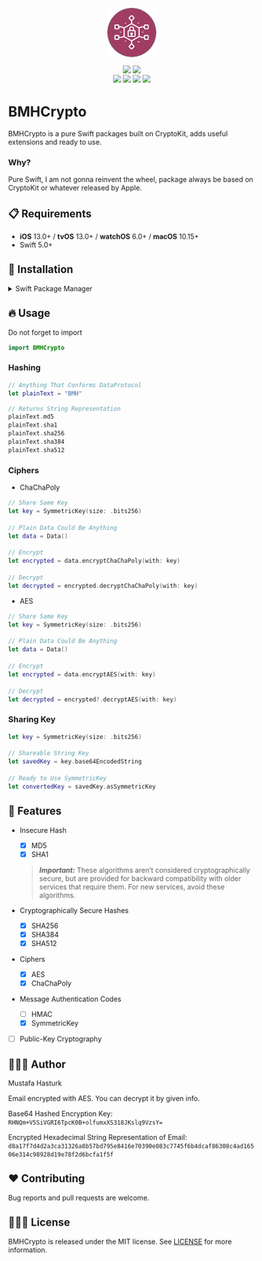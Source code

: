 <p align="center">
<img src="https://raw.githubusercontent.com/muhasturk/BMHCrypto/master/res/BMHCrypto.png" alt="BMHCrypto" title="BMHCrypto" width="100"/>
</p>

<p align="center">
<a href=""><img src="https://img.shields.io/badge/BMH-Crypto-red"></a>
<a href=""><img src="https://img.shields.io/badge/platforms-iOS%20%7C%20tvOS%20%7C%20macOS%20%7C%20watchOS%20%7C%20Linux-lightgrey.svg"></a>
<br/>
<a href="https://swift.org/package-manager/"><img src="https://img.shields.io/badge/SPM-Compatible-brightgreen.svg?style=flat"></a>
<a href="https://swift.org"><img src="https://img.shields.io/badge/Swift-5.2-orange.svg"></a>
<a href="https://developer.apple.com/xcode"><img src="https://img.shields.io/badge/Xcode-11.4-blue.svg"></a>
<a href="https://raw.githubusercontent.com/muhasturk/BMHCrypto/master/LICENSE"><img src="https://img.shields.io/badge/License-MIT-green"></a>
</p>

# BMHCrypto

BMHCrypto is a pure Swift packages built on CryptoKit, adds useful extensions and ready to use.

### Why?
Pure Swift, I am not gonna reinvent the wheel, package always be based on CryptoKit or whatever released by Apple.

## 📋 Requirements

- **iOS** 13.0+ / **tvOS** 13.0+ / **watchOS** 6.0+ / **macOS** 10.15+
- Swift 5.0+

## 📲 Installation

<details>
<summary>Swift Package Manager</summary>
</br>

#### Xcode Project
<a href="https://swift.org/package-manager">Swift Package Manager</a> is built into new versions of Xcode. To install `BMHCrypto` with SPM:

- Open your project in Xcode

- Click "File" -> "Swift Packages" -> "Add Package Dependency..."

- Paste the following URL: 

`https://github.com/muhasturk/BMHCrypto.git`

- Click "Next" -> "Next" -> "Finish"

#### As Dependecy
<p>You can use <a href="https://swift.org/package-manager">The Swift Package Manager</a> to install <code>BMHCrypto</code> by adding the proper description to your <code>Package.swift</code> file:</p>

```swift
import PackageDescription

let package = Package(
    name: "YOUR_PROJECT_NAME",
    targets: [],
    dependencies: [
        .package(url: "https://github.com/muhasturk/BMHCrypto.git", from: "0.1.0")
    ]
)
```

<p>Next, add <code>BMHCrypto</code> to your targets dependencies like so:</p>

```swift
.target(
    name: "YOUR_TARGET_NAME",
    dependencies: [
        "BMHCrypto",
    ]
),
```

<p>Then run <code>swift package update</code>.</p>
</details>

## 🔥 Usage
Do not forget to import
```swift
import BMHCrypto
```
### Hashing

```swift
// Anything That Conforms DataProtocol
let plainText = "BMH"
```

```swift
// Returns String Representation
plainText.md5
plainText.sha1
plainText.sha256
plainText.sha384
plainText.sha512
```

### Ciphers

- ChaChaPoly
```swift
// Share Same Key
let key = SymmetricKey(size: .bits256) 

// Plain Data Could Be Anything
let data = Data()

// Encrypt
let encrypted = data.encryptChaChaPoly(with: key)

// Decrypt
let decrypted = encrypted.decryptChaChaPoly(with: key)
```

- AES
```swift
// Share Same Key
let key = SymmetricKey(size: .bits256) 

// Plain Data Could Be Anything
let data = Data()

// Encrypt
let encrypted = data.encryptAES(with: key)

// Decrypt
let decrypted = encrypted?.decryptAES(with: key)
```

### Sharing Key
```swift
let key = SymmetricKey(size: .bits256) 

// Shareable String Key
let savedKey = key.base64EncodedString

// Ready to Use SymmetricKey
let convertedKey = savedKey.asSymmetricKey
```
## 🎁 Features

- Insecure Hash
    - [x] MD5
    - [x] SHA1
    > **_Important:_**  These algorithms aren’t considered cryptographically secure, but are provided for backward compatibility with older services that require them. For new services, avoid these algorithms.

- Cryptographically Secure Hashes
    - [x] SHA256
    - [x] SHA384
    - [x] SHA512

- Ciphers
    - [x] AES
    - [x] ChaChaPoly

- Message Authentication Codes
    - [ ] HMAC
    - [x] SymmetricKey

- [ ] Public-Key Cryptography

## 👨🏻‍💻 Author
Mustafa Hasturk

Email encrypted with AES. You can decrypt it by given info.

Base64 Hashed Encryption Key:  
`RHNQm+V5SiVGRI6TpcK0B+olfumxXS318JKslq9VzsY=`


Encrypted Hexadecimal String Representation of Email: `d8a17f7d4d2a3ca31326a8b57bd795e8416e70390e083c7745f6b4dcaf86308c4ad16506e314c98928d19e78f2d6bcfa1f5f`

## ❤️ Contributing
Bug reports and pull requests are welcome.

## 👮🏻‍♂️ License

BMHCrypto is released under the MIT license. See [LICENSE](https://github.com/muhasturk/BMHCrypto/blob/master/LICENSE) for more information.